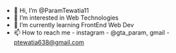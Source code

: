 - 👋 Hi, I’m @ParamTewatia11
- 👀 I’m interested in Web Technologies
- 🌱 I’m currently learning FrontEnd Web Dev
- 📫 How to reach me - instagram - @gta_param, gmail - ptewatia638@gmail.com

<!---
ParamTewatia11/ParamTewatia11 is a ✨ special ✨ repository because its `README.md` (this file) appears on your GitHub profile.
You can click the Preview link to take a look at your changes.
--->
